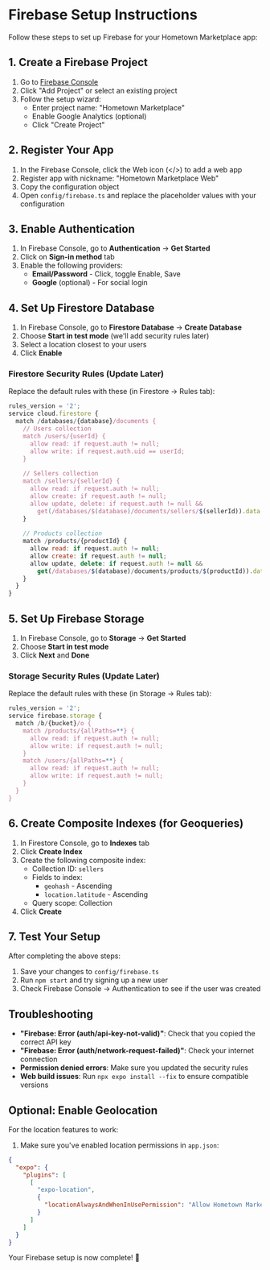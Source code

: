 # Firebase Setup Instructions

Follow these steps to set up Firebase for your Hometown Marketplace app:

## 1. Create a Firebase Project

1. Go to [Firebase Console](https://console.firebase.google.com/)
2. Click "Add Project" or select an existing project
3. Follow the setup wizard:
   - Enter project name: "Hometown Marketplace"
   - Enable Google Analytics (optional)
   - Click "Create Project"

## 2. Register Your App

1. In the Firebase Console, click the Web icon (</>) to add a web app
2. Register app with nickname: "Hometown Marketplace Web"
3. Copy the configuration object
4. Open `config/firebase.ts` and replace the placeholder values with your configuration

## 3. Enable Authentication

1. In Firebase Console, go to **Authentication** → **Get Started**
2. Click on **Sign-in method** tab
3. Enable the following providers:
   - **Email/Password** - Click, toggle Enable, Save
   - **Google** (optional) - For social login

## 4. Set Up Firestore Database

1. In Firebase Console, go to **Firestore Database** → **Create Database**
2. Choose **Start in test mode** (we'll add security rules later)
3. Select a location closest to your users
4. Click **Enable**

### Firestore Security Rules (Update Later)

Replace the default rules with these (in Firestore → Rules tab):

```javascript
rules_version = '2';
service cloud.firestore {
  match /databases/{database}/documents {
    // Users collection
    match /users/{userId} {
      allow read: if request.auth != null;
      allow write: if request.auth.uid == userId;
    }
    
    // Sellers collection
    match /sellers/{sellerId} {
      allow read: if request.auth != null;
      allow create: if request.auth != null;
      allow update, delete: if request.auth != null && 
        get(/databases/$(database)/documents/sellers/$(sellerId)).data.userId == request.auth.uid;
    }
    
    // Products collection
    match /products/{productId} {
      allow read: if request.auth != null;
      allow create: if request.auth != null;
      allow update, delete: if request.auth != null &&
        get(/databases/$(database)/documents/products/$(productId)).data.sellerId == request.auth.uid;
    }
  }
}
```

## 5. Set Up Firebase Storage

1. In Firebase Console, go to **Storage** → **Get Started**
2. Choose **Start in test mode**
3. Click **Next** and **Done**

### Storage Security Rules (Update Later)

Replace the default rules with these (in Storage → Rules tab):

```javascript
rules_version = '2';
service firebase.storage {
  match /b/{bucket}/o {
    match /products/{allPaths=**} {
      allow read: if request.auth != null;
      allow write: if request.auth != null;
    }
    match /users/{allPaths=**} {
      allow read: if request.auth != null;
      allow write: if request.auth != null;
    }
  }
}
```

## 6. Create Composite Indexes (for Geoqueries)

1. In Firestore Console, go to **Indexes** tab
2. Click **Create Index**
3. Create the following composite index:
   - Collection ID: `sellers`
   - Fields to index:
     - `geohash` - Ascending
     - `location.latitude` - Ascending
   - Query scope: Collection
4. Click **Create**

## 7. Test Your Setup

After completing the above steps:
1. Save your changes to `config/firebase.ts`
2. Run `npm start` and try signing up a new user
3. Check Firebase Console → Authentication to see if the user was created

## Troubleshooting

- **"Firebase: Error (auth/api-key-not-valid)"**: Check that you copied the correct API key
- **"Firebase: Error (auth/network-request-failed)"**: Check your internet connection
- **Permission denied errors**: Make sure you updated the security rules
- **Web build issues**: Run `npx expo install --fix` to ensure compatible versions

## Optional: Enable Geolocation

For the location features to work:
1. Make sure you've enabled location permissions in `app.json`:
```json
{
  "expo": {
    "plugins": [
      [
        "expo-location",
        {
          "locationAlwaysAndWhenInUsePermission": "Allow Hometown Marketplace to use your location to find nearby sellers."
        }
      ]
    ]
  }
}
```

Your Firebase setup is now complete! 🎉

